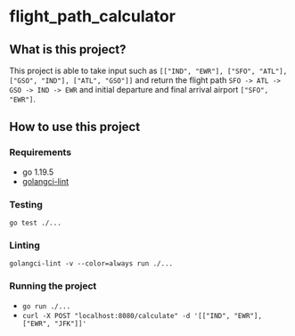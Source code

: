 # flight_path_calculator

## What is this project?
  This project is able to take input such as `[["IND", "EWR"], ["SFO", "ATL"], ["GSO", "IND"], ["ATL", "GSO"]]`
  and return the flight path `SFO -> ATL -> GSO -> IND -> EWR` and initial departure and final arrival airport `["SFO", "EWR"]`.

## How to use this project
  
  ### Requirements
  - go 1.19.5
  - [golangci-lint](https://golangci-lint.run/usage/install/)

  ### Testing
  `go test ./...`

  ### Linting
  `golangci-lint -v --color=always run ./...`

  ### Running the project
  - `go run ./...`
  - `curl -X POST "localhost:8080/calculate" -d '[["IND", "EWR"], ["EWR", "JFK"]]'`
